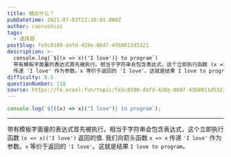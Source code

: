 ```yaml
---
title: 输出什么？
pubDatetime: 2021-07-03T22:30:01.000Z
author: caorushizi
tags:
  - 选择题
postSlug: fe5c8180-dafd-428e-86d7-4360811d5321
description: >-
  console.log(`${(x => x)('I love')} to program`)
  带有模板字面量的表达式首先被执行。相当于字符串会包含表达式，这个立即执行函数 (x => x)('I love') 返回的值. 我们向箭头函数 x => x
  传递 'I love' 作为参数。x 等价于返回的 'I love'。这就是结果 I love to program。
difficulty: 0.5
questionNumber: 118
source: https://fe.ecool.fun/topic/fe5c8180-dafd-428e-86d7-4360811d5321
---
```


```javascript
console.log(`${((x) => x)("I love")} to program`);
```

---

带有模板字面量的表达式首先被执行。相当于字符串会包含表达式，这个立即执行函数 `(x => x)('I love')` 返回的值. 我们向箭头函数 `x => x` 传递 `'I love'` 作为参数。`x` 等价于返回的 `'I love'`。这就是结果 `I love to program`。
